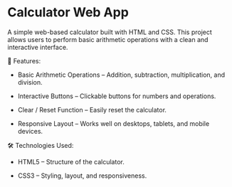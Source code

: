 # Calculator Web App

A simple web-based calculator built with HTML and CSS. This project allows users to perform basic arithmetic operations with a clean and interactive interface.

🌟 Features:

- Basic Arithmetic Operations – Addition, subtraction, multiplication, and division.

- Interactive Buttons – Clickable buttons for numbers and operations.

- Clear / Reset Function – Easily reset the calculator.

- Responsive Layout – Works well on desktops, tablets, and mobile devices.

🛠️ Technologies Used:

- HTML5 – Structure of the calculator.

- CSS3 – Styling, layout, and responsiveness.
